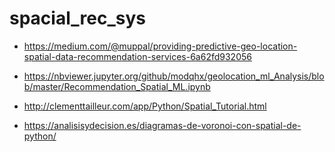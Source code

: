 # spacial_rec_sys

* https://medium.com/@muppal/providing-predictive-geo-location-spatial-data-recommendation-services-6a62fd932056

* https://nbviewer.jupyter.org/github/modqhx/geolocation_ml_Analysis/blob/master/Recommendation_Spatial_ML.ipynb

* http://clementtailleur.com/app/Python/Spatial_Tutorial.html

* https://analisisydecision.es/diagramas-de-voronoi-con-spatial-de-python/